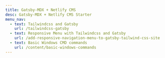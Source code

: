 ```yaml
---
title: Gatsby-MDX + Netlify CMS
desc: Gatsby-MDX + Netlify CMS Starter
menu_nav:
  - text: Tailwindcss and Gatsby
    url: /tailwindcss-gatsby
  - text: Responsive Menu with Tailwindcss and Gatsby
    url: /add-responsive-navigation-menu-to-gatsby-tailwind-css-site
  - text: Basic Windows CMD commands
    url: /content/basic-windows-commands
---
```


